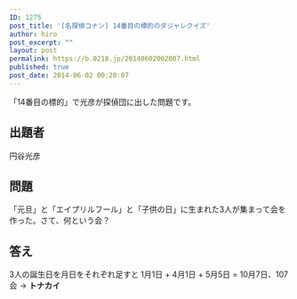```yaml
---
ID: 1275
post_title: '[名探偵コナン] 14番目の標的のダジャレクイズ'
author: hiro
post_excerpt: ""
layout: post
permalink: https://b.0218.jp/20140602002007.html
published: true
post_date: 2014-06-02 00:20:07
---
```

「14番目の標的」で光彦が探偵団に出した問題です。
<!--more-->
<h2>出題者</h2>
円谷光彦

<h2>問題</h2>
「元旦」と「エイプリルフール」と「子供の日」に生まれた3人が集まって会を作った。さて、何という会？

<h2>答え</h2>
3人の誕生日を月日をそれぞれ足すと
1月1日 + 4月1日 + 5月5日 = 10月7日、107会
→ <strong>トナカイ</strong>